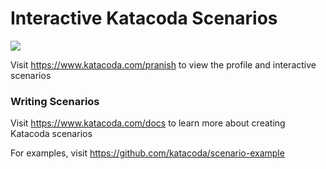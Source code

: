# Interactive Katacoda Scenarios

[![](http://shields.katacoda.com/katacoda/pranish/count.svg)](https://www.katacoda.com/pranish "Get your profile on Katacoda.com")

Visit https://www.katacoda.com/pranish to view the profile and interactive scenarios

### Writing Scenarios
Visit https://www.katacoda.com/docs to learn more about creating Katacoda scenarios

For examples, visit https://github.com/katacoda/scenario-example
